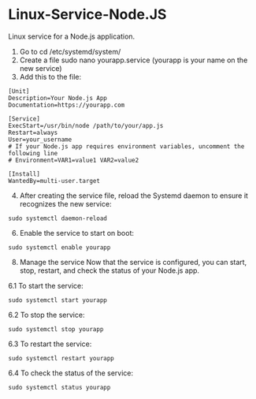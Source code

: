 # Linux-Service-Node.JS
Linux service for a Node.js application.

1. Go to cd /etc/systemd/system/
2. Create a file sudo nano yourapp.service (yourapp is your name on the new service)
3. Add this to the file:
```
[Unit]
Description=Your Node.js App
Documentation=https://yourapp.com

[Service]
ExecStart=/usr/bin/node /path/to/your/app.js
Restart=always
User=your_username
# If your Node.js app requires environment variables, uncomment the following line
# Environment=VAR1=value1 VAR2=value2

[Install]
WantedBy=multi-user.target
```

4. After creating the service file, reload the Systemd daemon to ensure it recognizes the new service:
   
```sudo systemctl daemon-reload```

6. Enable the service to start on boot:
   
```sudo systemctl enable yourapp```

8. Manage the service
Now that the service is configured, you can start, stop, restart, and check the status of your Node.js app.

6.1 To start the service:

```sudo systemctl start yourapp```

6.2 To stop the service:

```sudo systemctl stop yourapp```

6.3 To restart the service:

```sudo systemctl restart yourapp```

6.4 To check the status of the service:

```sudo systemctl status yourapp```
